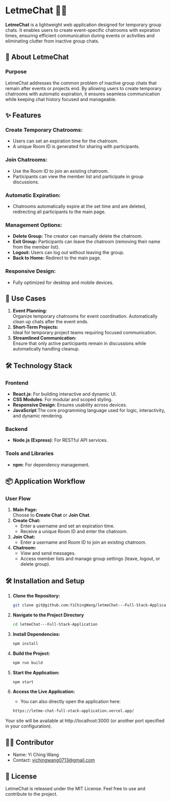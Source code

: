 # LetmeChat 📱💬

**LetmeChat** is a lightweight web application designed for temporary group chats. It enables users to create event-specific chatrooms with expiration times, ensuring efficient communication during events or activities and eliminating clutter from inactive group chats.

## 🚀 About LetmeChat

### Purpose

LetmeChat addresses the common problem of inactive group chats that remain after events or projects end. By allowing users to create temporary chatrooms with automatic expiration, it ensures seamless communication while keeping chat history focused and manageable.

## ✨ Features

### Create Temporary Chatrooms:

- Users can set an expiration time for the chatroom.
- A unique Room ID is generated for sharing with participants.

### Join Chatrooms:

- Use the Room ID to join an existing chatroom.
- Participants can view the member list and participate in group discussions.

### Automatic Expiration:

- Chatrooms automatically expire at the set time and are deleted, redirecting all participants to the main page.

### Management Options:

- **Delete Group:** The creator can manually delete the chatroom.
- **Exit Group:** Participants can leave the chatroom (removing their name from the member list).
- **Logout:** Users can log out without leaving the group.
- **Back to Home:** Redirect to the main page.

### Responsive Design:

- Fully optimized for desktop and mobile devices.

## 🎯 Use Cases

1. **Event Planning:**  
   Organize temporary chatrooms for event coordination. Automatically clean up chats after the event ends.
2. **Short-Term Projects:**  
   Ideal for temporary project teams requiring focused communication.
3. **Streamlined Communication:**  
   Ensure that only active participants remain in discussions while automatically handling cleanup.

## 🛠 Technology Stack

### Frontend

- **React.js**: For building interactive and dynamic UI.
- **CSS Modules**: For modular and scoped styling.
- **Responsive Design**: Ensures usability across devices.
- **JavaScript**:The core programming language used for logic, interactivity, and dynamic rendering.

### Backend

- **Node.js (Express)**: For RESTful API services.

### Tools and Libraries

- **npm**: For dependency management.

## 📦 Application Workflow

### User Flow

1. **Main Page:**  
   Choose to **Create Chat** or **Join Chat**.
2. **Create Chat:**
   - Enter a username and set an expiration time.
   - Receive a unique Room ID and enter the chatroom.
3. **Join Chat:**
   - Enter a username and Room ID to join an existing chatroom.
4. **Chatroom:**
   - View and send messages.
   - Access member lists and manage group settings (leave, logout, or delete group).

## 🛠 Installation and Setup

1. **Clone the Repository:**

   ```bash
   git clone git@github.com:YiChingWang/letmeChat---Full-Stack-Application.git
   ```

2. **Navigate to the Project Directory**

   ```bash
   cd letmeChat---Full-Stack-Application
   ```

3. **Install Dependencies:**

   ```bash
   npm install
   ```

4. **Build the Project:**

   ```bash
   npm run build
   ```

5. **Start the Application:**

   ```bash
   npm start
   ```
6. **Access the Live Application:**
   - You can also directly open the application here:
   
   ```bash
   https://letme-chat-full-stack-application.vercel.app/
   ```

Your site will be available at http://localhost:3000 (or another port specified in your configuration).

## 🧑‍💻 Contributor

- Name: Yi Ching Wang
- Contact: yichingwang0713@gmail.com

## 📜 License

LetmeChat is released under the MIT License. Feel free to use and contribute to the project.
